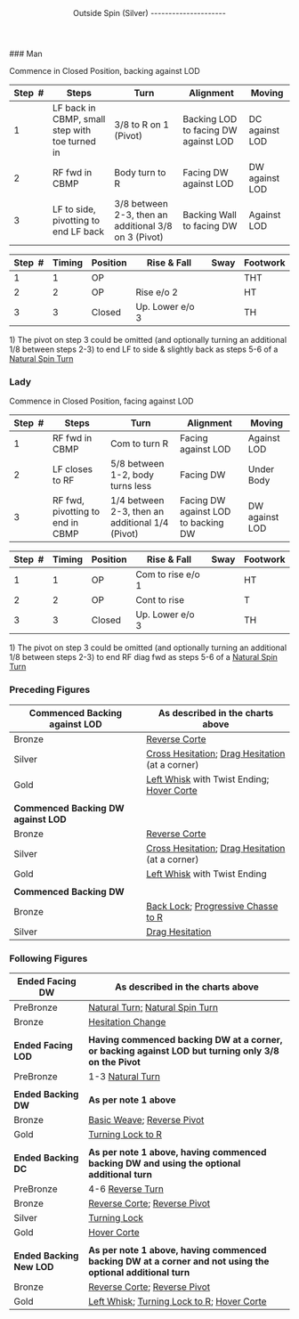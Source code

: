 <header>Outside Spin (Silver)
---------------------

 </header>### Man

Commence in Closed Position, backing against LOD

 | **Step<span style="color:white">\_</span>\#** | **Steps** | **Turn** | **Alignment** | **Moving** |
|---|---|---|---|---|
| 1 | LF back in CBMP, small step with toe turned in | 3/8 to R on 1 (Pivot) | Backing LOD to facing DW against LOD | DC against LOD |
| 2 | RF fwd in CBMP | Body turn to R | Facing DW against LOD | DW against LOD |
| 3 | LF to side, pivotting to end LF back | 3/8 between 2-3, then an additional 3/8 on 3 (Pivot) | Backing Wall to facing DW | Against LOD |

 | **Step<span style="color:white">\_</span>\#** | **Timing** | **Position** | **Rise &amp; Fall** | **Sway** | **Footwork** |
|---|---|---|---|---|---|
| 1 | 1 | OP |  |  | THT |
| 2 | 2 | OP | Rise e/o 2 |  | HT |
| 3 | 3 | Closed | Up. Lower e/o 3 |  | TH |

1\) The pivot on step 3 could be omitted (and optionally turning an additional 1/8 between steps 2-3) to end LF to side &amp; slightly back as steps 5-6 of a [Natural Spin Turn](spin_turn.md)

### Lady

Commence in Closed Position, facing against LOD

 | **Step<span style="color:white">\_</span>\#** | **Steps** | **Turn** | **Alignment** | **Moving** |
|---|---|---|---|---|
| 1 | RF fwd in CBMP | Com to turn R | Facing against LOD | Against LOD |
| 2 | LF closes to RF | 5/8 between 1-2, body turns less | Facing DW | Under Body |
| 3 | RF fwd, pivotting to end in CBMP | 1/4 between 2-3, then an additional 1/4 (Pivot) | Facing DW against LOD to backing DW | DW against LOD |

 | **Step<span style="color:white">\_</span>\#** | **Timing** | **Position** | **Rise &amp; Fall** | **Sway** | **Footwork** |
|---|---|---|---|---|---|
| 1 | 1 | OP | Com to rise e/o 1 |  | HT |
| 2 | 2 | OP | Cont to rise |  | T |
| 3 | 3 | Closed | Up. Lower e/o 3 |  | TH |

1\) The pivot on step 3 could be omitted (and optionally turning an additional 1/8 between steps 2-3) to end RF diag fwd as steps 5-6 of a [Natural Spin Turn](spin_turn.md)

### Preceding Figures

 | **Commenced Backing against LOD** | **As described in the charts above** |
|---|---|
| Bronze | [Reverse Corte](reverse_corte.md) |
| Silver | [Cross Hesitation](cross_hesitation.md); [Drag Hesitation](drag_hesitation.md) (at a corner) |
| Gold | [Left Whisk](left_whisk.md) with Twist Ending; [Hover Corte](hover_corte.md) |
|  |  |
| **Commenced Backing DW against LOD** |  |
| Bronze | [Reverse Corte](reverse_corte.md) |
| Silver | [Cross Hesitation](cross_hesitation.md); [Drag Hesitation](drag_hesitation.md) (at a corner) |
| Gold | [Left Whisk](left_whisk.md) with Twist Ending |
|  |  |
| **Commenced Backing DW** |  |
| Bronze | [Back Lock](back_lock.md); [Progressive Chasse to R](chasse_right.md) |
| Silver | [Drag Hesitation](drag_hesitation.md) |

### Following Figures

 | **Ended Facing DW** | **As described in the charts above** |
|---|---|
| PreBronze | [Natural Turn;](natural_turn.md) [Natural Spin Turn](spin_turn.md) |
| Bronze | [Hesitation Change](hesitation_change.md) |
|  |  |
| **Ended Facing LOD** | **Having commenced backing DW at a corner, or backing against LOD but turning only 3/8 on the Pivot** |
| PreBronze | 1-3 [Natural Turn](natural_turn.md) |
|  |  |
| **Ended Backing DW** | **As per note 1 above** |
| Bronze | [Basic Weave](basic_weave.md); [Reverse Pivot](reverse_pivot.md) |
| Gold | [Turning Lock to R](turning_lock_right.md) |
|  |  |
| **Ended Backing DC** | **As per note 1 above, having commenced backing DW and using the optional additional turn** |
| PreBronze | 4-6 [Reverse Turn](reverse_turn.md) |
| Bronze | [Reverse Corte](reverse_corte.md); [Reverse Pivot](reverse_pivot.md) |
| Silver | [Turning Lock](turning_lock.md) |
| Gold | [Hover Corte](hover_corte.md) |
|  |  |
| **Ended Backing New LOD** | **As per note 1 above, having commenced backing DW at a corner and not using the optional additional turn** |
| Bronze | [Reverse Corte](reverse_corte.md); [Reverse Pivot](reverse_pivot.md) |
| Gold | [Left Whisk](left_whisk.md); [Turning Lock to R](turning_lock_right.md); [Hover Corte](hover_corte.md) |